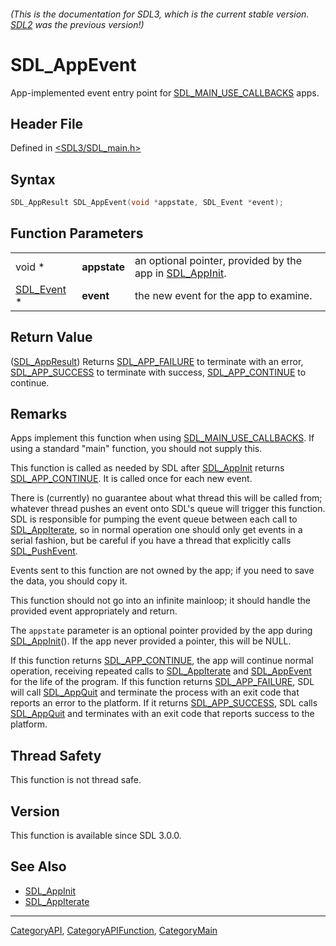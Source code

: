 ###### (This is the documentation for SDL3, which is the current stable version. [SDL2](https://wiki.libsdl.org/SDL2/) was the previous version!)
# SDL_AppEvent

App-implemented event entry point for [SDL_MAIN_USE_CALLBACKS](SDL_MAIN_USE_CALLBACKS) apps.

## Header File

Defined in [<SDL3/SDL_main.h>](https://github.com/libsdl-org/SDL/blob/main/include/SDL3/SDL_main.h)

## Syntax

```c
SDL_AppResult SDL_AppEvent(void *appstate, SDL_Event *event);
```

## Function Parameters

|                          |              |                                                                         |
| ------------------------ | ------------ | ----------------------------------------------------------------------- |
| void *                   | **appstate** | an optional pointer, provided by the app in [SDL_AppInit](SDL_AppInit). |
| [SDL_Event](SDL_Event) * | **event**    | the new event for the app to examine.                                   |

## Return Value

([SDL_AppResult](SDL_AppResult)) Returns [SDL_APP_FAILURE](SDL_APP_FAILURE)
to terminate with an error, [SDL_APP_SUCCESS](SDL_APP_SUCCESS) to terminate
with success, [SDL_APP_CONTINUE](SDL_APP_CONTINUE) to continue.

## Remarks

Apps implement this function when using
[SDL_MAIN_USE_CALLBACKS](SDL_MAIN_USE_CALLBACKS). If using a standard
"main" function, you should not supply this.

This function is called as needed by SDL after [SDL_AppInit](SDL_AppInit)
returns [SDL_APP_CONTINUE](SDL_APP_CONTINUE). It is called once for each
new event.

There is (currently) no guarantee about what thread this will be called
from; whatever thread pushes an event onto SDL's queue will trigger this
function. SDL is responsible for pumping the event queue between each call
to [SDL_AppIterate](SDL_AppIterate), so in normal operation one should only
get events in a serial fashion, but be careful if you have a thread that
explicitly calls [SDL_PushEvent](SDL_PushEvent).

Events sent to this function are not owned by the app; if you need to save
the data, you should copy it.

This function should not go into an infinite mainloop; it should handle the
provided event appropriately and return.

The `appstate` parameter is an optional pointer provided by the app during
[SDL_AppInit](SDL_AppInit)(). If the app never provided a pointer, this
will be NULL.

If this function returns [SDL_APP_CONTINUE](SDL_APP_CONTINUE), the app will
continue normal operation, receiving repeated calls to
[SDL_AppIterate](SDL_AppIterate) and [SDL_AppEvent](SDL_AppEvent) for the
life of the program. If this function returns
[SDL_APP_FAILURE](SDL_APP_FAILURE), SDL will call
[SDL_AppQuit](SDL_AppQuit) and terminate the process with an exit code that
reports an error to the platform. If it returns
[SDL_APP_SUCCESS](SDL_APP_SUCCESS), SDL calls [SDL_AppQuit](SDL_AppQuit)
and terminates with an exit code that reports success to the platform.

## Thread Safety

This function is not thread safe.

## Version

This function is available since SDL 3.0.0.

## See Also

- [SDL_AppInit](SDL_AppInit)
- [SDL_AppIterate](SDL_AppIterate)

----
[CategoryAPI](CategoryAPI), [CategoryAPIFunction](CategoryAPIFunction), [CategoryMain](CategoryMain)

